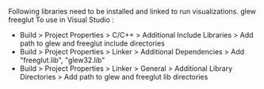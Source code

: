 Following libraries need to be installed and linked to run visualizations.
glew
freeglut
To use in Visual Studio :
* Build > Project Properties > C/C++ > Additional Include Libraries > Add path to glew and freeglut include directories
* Build > Project Properties > Linker > Additional Dependencies > Add "freeglut.lib", "glew32.lib"
* Build > Project Properties > Linker > General > Additional Library Directories > Add path to glew and freeglut lib directories
